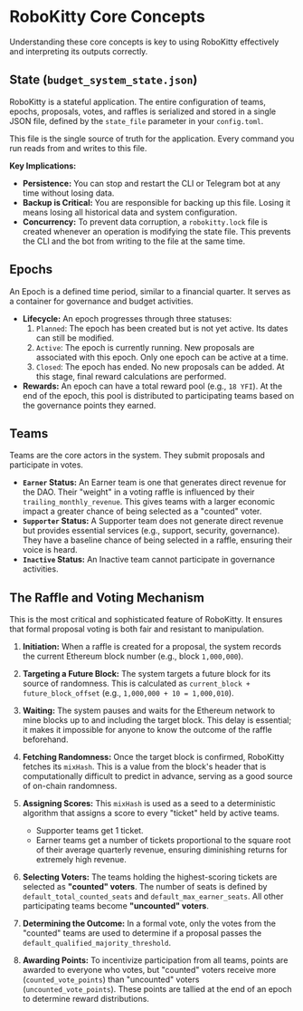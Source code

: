 # RoboKitty Core Concepts

Understanding these core concepts is key to using RoboKitty effectively and interpreting its outputs correctly.

## State (`budget_system_state.json`)

RoboKitty is a stateful application. The entire configuration of teams, epochs, proposals, votes, and raffles is serialized and stored in a single JSON file, defined by the `state_file` parameter in your `config.toml`.

This file is the single source of truth for the application. Every command you run reads from and writes to this file.

**Key Implications:**
-   **Persistence:** You can stop and restart the CLI or Telegram bot at any time without losing data.
-   **Backup is Critical:** You are responsible for backing up this file. Losing it means losing all historical data and system configuration.
-   **Concurrency:** To prevent data corruption, a `robokitty.lock` file is created whenever an operation is modifying the state file. This prevents the CLI and the bot from writing to the file at the same time.

## Epochs

An Epoch is a defined time period, similar to a financial quarter. It serves as a container for governance and budget activities.

-   **Lifecycle:** An epoch progresses through three statuses:
    1.  `Planned`: The epoch has been created but is not yet active. Its dates can still be modified.
    2.  `Active`: The epoch is currently running. New proposals are associated with this epoch. Only one epoch can be active at a time.
    3.  `Closed`: The epoch has ended. No new proposals can be added. At this stage, final reward calculations are performed.
-   **Rewards:** An epoch can have a total reward pool (e.g., `18 YFI`). At the end of the epoch, this pool is distributed to participating teams based on the governance points they earned.

## Teams

Teams are the core actors in the system. They submit proposals and participate in votes.

-   **`Earner` Status:** An Earner team is one that generates direct revenue for the DAO. Their "weight" in a voting raffle is influenced by their `trailing_monthly_revenue`. This gives teams with a larger economic impact a greater chance of being selected as a "counted" voter.
-   **`Supporter` Status:** A Supporter team does not generate direct revenue but provides essential services (e.g., support, security, governance). They have a baseline chance of being selected in a raffle, ensuring their voice is heard.
-   **`Inactive` Status:** An Inactive team cannot participate in governance activities.

## The Raffle and Voting Mechanism

This is the most critical and sophisticated feature of RoboKitty. It ensures that formal proposal voting is both fair and resistant to manipulation.

1.  **Initiation:** When a raffle is created for a proposal, the system records the current Ethereum block number (e.g., block `1,000,000`).

2.  **Targeting a Future Block:** The system targets a future block for its source of randomness. This is calculated as `current_block + future_block_offset` (e.g., `1,000,000 + 10 = 1,000,010`).

3.  **Waiting:** The system pauses and waits for the Ethereum network to mine blocks up to and including the target block. This delay is essential; it makes it impossible for anyone to know the outcome of the raffle beforehand.

4.  **Fetching Randomness:** Once the target block is confirmed, RoboKitty fetches its `mixHash`. This is a value from the block's header that is computationally difficult to predict in advance, serving as a good source of on-chain randomness.

5.  **Assigning Scores:** This `mixHash` is used as a seed to a deterministic algorithm that assigns a score to every "ticket" held by active teams.
    -   Supporter teams get 1 ticket.
    -   Earner teams get a number of tickets proportional to the square root of their average quarterly revenue, ensuring diminishing returns for extremely high revenue.

6.  **Selecting Voters:** The teams holding the highest-scoring tickets are selected as **"counted" voters**. The number of seats is defined by `default_total_counted_seats` and `default_max_earner_seats`. All other participating teams become **"uncounted" voters**.

7.  **Determining the Outcome:** In a formal vote, only the votes from the "counted" teams are used to determine if a proposal passes the `default_qualified_majority_threshold`.

8.  **Awarding Points:** To incentivize participation from all teams, points are awarded to everyone who votes, but "counted" voters receive more (`counted_vote_points`) than "uncounted" voters (`uncounted_vote_points`). These points are tallied at the end of an epoch to determine reward distributions.
